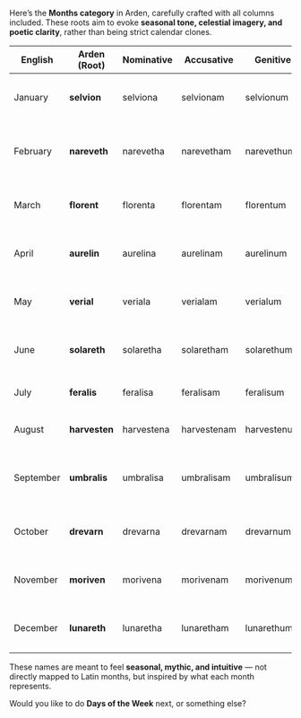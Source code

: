 Here’s the **Months category** in Arden, carefully crafted with all columns included. These roots aim to evoke **seasonal tone, celestial imagery, and poetic clarity**, rather than being strict calendar clones.

| English | Arden (Root) | Nominative | Accusative | Genitive | Arden (Adjective) | Arden (Noun) | Notes / Etymology |
| ----- | ----- | ----- | ----- | ----- | ----- | ----- | ----- |
| January | **selvion** | selviona | selvionam | selvionum | selvionel | selvion | From *selva* (cold/forest) \+ *ion* (renewal) |
| February | **nareveth** | narevetha | narevetham | narevethum | narevethel | nareveth | From *narrow \+ breath*; crisp and wintry |
| March | **florent** | florenta | florentam | florentum | florentel | florent | From *flowering*; prelude to spring |
| April | **aurelin** | aurelina | aurelinam | aurelinum | aurelinel | aurelin | From *aura* \+ *lumen*; blossoming light |
| May | **verial** | veriala | verialam | verialum | verialel | verial | From *ver* (spring) \+ *real* (awakening) |
| June | **solareth** | solaretha | solaretham | solarethum | solarethel | solareth | *Solar* \+ *breath*; full arrival of warmth |
| July | **feralis** | feralisa | feralisam | feralisum | feralisel | feralis | From *ferveo* (heat) \+ *solis* |
| August | **harvesten** | harvestena | harvestenam | harvestenum | harvestenel | harvesten | Late summer harvest root |
| September | **umbralis** | umbralisa | umbralisam | umbralisum | umbralisel | umbralis | From *shadow* \+ *balance*; tipping into fall |
| October | **drevarn** | drevarna | drevarnam | drevarnum | drevarnel | drevarn | *Drift* \+ *earth*; falling leaves, twilight |
| November | **moriven** | morivena | morivenam | morivenum | morivenel | moriven | *Mourn* \+ *evening*; solemn and fading |
| December | **lunareth** | lunaretha | lunaretham | lunarethum | lunarethel | lunareth | *Luna* \+ *rest*; quiet, cold, and reflective |

These names are meant to feel **seasonal, mythic, and intuitive** — not directly mapped to Latin months, but inspired by what each month represents.

Would you like to do **Days of the Week** next, or something else?

